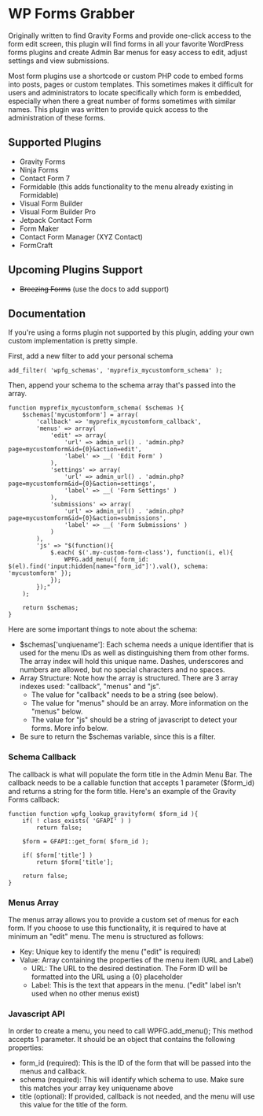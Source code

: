 # WP Forms Grabber

Originally written to find Gravity Forms and provide one-click access to the form edit screen, this plugin will find forms in all your favorite WordPress forms plugins and create Admin Bar menus for easy access to edit, adjust settings and view submissions.

Most form plugins use a shortcode or custom PHP code to embed forms into posts, pages or custom templates. This sometimes makes it difficult for users and administrators to locate specifically which form is embedded, especially when there a great number of forms sometimes with similar names. This plugin was written to provide quick access to the administration of these forms.

## Supported Plugins

 - Gravity Forms
 - Ninja Forms
 - Contact Form 7
 - Formidable (this adds functionality to the menu already existing in Formidable)
 - Visual Form Builder
 - Visual Form Builder Pro
 - Jetpack Contact Form
 - Form Maker
 - Contact Form Manager (XYZ Contact)
 - FormCraft

## Upcoming Plugins Support

 - ~~Breezing Forms~~ (use the docs to add support)

## Documentation

If you're using a forms plugin not supported by this plugin, adding your own custom implementation is pretty simple.

First, add a new filter to add your personal schema

	add_filter( 'wpfg_schemas', 'myprefix_mycustomform_schema' );

Then, append your schema to the schema array that's passed into the array.

	function myprefix_mycustomform_schema( $schemas ){
		$schemas['mycustomform'] = array(
			'callback' => 'myprefix_mycustomform_callback',
			'menus' => array(
				'edit' => array(
					'url' => admin_url() . 'admin.php?page=mycustomform&id={0}&action=edit',
					'label' => __( 'Edit Form' )
				),
				'settings' => array(
					'url' => admin_url() . 'admin.php?page=mycustomform&id={0}&action=settings',
					'label' => __( 'Form Settings' )
				),
				'submissions' => array(
					'url' => admin_url() . 'admin.php?page=mycustomform&id={0}&action=submissions',
					'label' => __( 'Form Submissions' )
				)
			),
			'js' => "$(function(){
				$.each( $('.my-custom-form-class'), function(i, el){
					WPFG.add_menu({ form_id: $(el).find('input:hidden[name="form_id"]').val(), schema: 'mycustomform' });
				});
			});"
		);
		
		return $schemas;
	}

Here are some important things to note about the schema:

 - $schemas['unqiuename']: Each schema needs a unique identifier that is used for the menu IDs as well as distinguishing them from other forms. The array index will hold this unique name. Dashes, underscores and numbers are allowed, but no special characters and no spaces.
 - Array Structure: Note how the array is structured. There are 3 array indexes used: "callback", "menus" and "js".
   - The value for "callback" needs to be a string (see below).
   - The value for "menus" should be an array. More information on the "menus" below.
   - The value for "js" should be a string of javascript to detect your forms. More info below.
 - Be sure to return the $schemas variable, since this is a filter.

### Schema Callback

The callback is what will populate the form title in the Admin Menu Bar. The callback needs to be a callable function that accepts 1 parameter ($form_id) and returns a string for the form title. Here's an example of the Gravity Forms callback:

	function function wpfg_lookup_gravityform( $form_id ){
		if( ! class_exists( 'GFAPI' ) )
			return false;
			
		$form = GFAPI::get_form( $form_id );
		
		if( $form['title'] )
			return $form['title'];
	
		return false;
	}

### Menus Array

The menus array allows you to provide a custom set of menus for each form. If you choose to use this functionality, it is required to have at minimum an "edit" menu. The menu is structured as follows:

 - Key: Unique key to identify the menu ("edit" is required)
 - Value: Array containing the properties of the menu item (URL and Label)
 	- URL: The URL to the desired destination. The Form ID will be formatted into the URL using a {0} placeholder
 	- Label: This is the text that appears in the menu. ("edit" label isn't used when no other menus exist)

### Javascript API

In order to create a menu, you need to call WPFG.add_menu(); This method accepts 1 parameter. It should be an object that contains the following properties:

- form_id (required): This is the ID of the form that will be passed into the menus and callback.
- schema (required): This will identify which schema to use. Make sure this matches your array key uniquename above
- title (optional): If provided, callback is not needed, and the menu will use this value for the title of the form.
